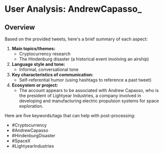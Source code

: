 # User Analysis: AndrewCapasso_

## Overview

Based on the provided tweets, here's a brief summary of each aspect:

1. **Main topics/themes:**
	* Cryptocurrency research
	* The Hindenburg disaster (a historical event involving an airship)
2. **Language style and tone:**
	* Informal, conversational tone
3. **Key characteristics of communication:**
	* Self-referential humor (using hashtags to reference a past tweet)
4. **Ecosystem or project:**
	* The account appears to be associated with Andrew Capasso, who is the president of Lightyear Industries, a company involved in developing and manufacturing electric propulsion systems for space exploration.

Here are five keywords/tags that can help with post-processing:

* #Cryptocurrency
* #AndrewCapasso
* #HindenburgDisaster
* #SpaceX
* #LightyearIndustries